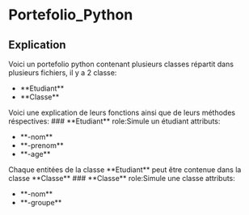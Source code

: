 # Portefolio_Python
## Explication
Voici un portefolio python contenant plusieurs classes répartit dans plusieurs fichiers,
il y a 2 classe:
<ul>
  <li>**Etudiant**</li>
  <li>**Classe**</li>
</ul>
Voici une explication de leurs fonctions ainsi que de leurs méthodes réspectives:
### **Etudiant**
role:Simule un étudiant
attributs:
<ul>
  <li>**-nom**</li>
  <li>**-prenom**</li>
  <li>**-age**</li>
</ul>
Chaque entitées de la classe **Etudiant** peut être contenue dans la classe **Classe**
### **Classe**
role:Simule une classe
attributs:
<ul>
  <li>**-nom**</li>
  <li>**-groupe**</li>
</ul>
